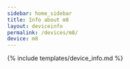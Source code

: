 ```yaml
---
sidebar: home_sidebar
title: Info about m8
layout: deviceinfo
permalink: /devices/m8/
device: m8
---
```

{% include templates/device_info.md %}
